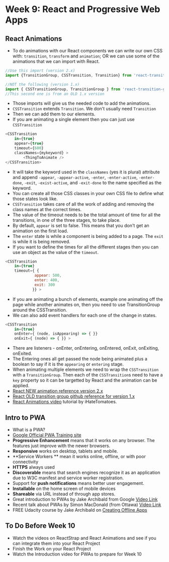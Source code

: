 # Week 9: React and Progressive Web Apps


## React Animations

- To do animations with our React components we can write our own CSS with: `transition`, `transform` and `animation`; OR we can use some of the animations that we can import with React.

```js
//Use this import (version 2.x)
import {TransitionGroup, CSSTransition, Transition} from 'react-transition-group';

//NOT the following (version 1.x)
import { CSSTransitionGroup, TransitionGroup } from 'react-transition-group';
//This second one is from an OLD 1.x version
```

- Those imports will give us the needed code to add the animations.
- `CSSTransition` extends `Transition`. We don't usually need `Transition`
- Then we can add them to our elements.
- If you are animating a single element then you can just use `CSSTransition`

```js
<CSSTransition
    in={true}
    appear={true}
    timeout={600}
    classNames={mykeyword} >
        <ThingToAnimate />
</CSSTransition>
```
- It will take the keyword used in the `classNames` (yes it is plural) attribute and append `-appear`, `-appear-active`, `-enter`, `-enter-active`, `-enter-done`, `-exit`, `-exist-active`, and `-exit-done` to the name specified as the keyword.
- You can create all those CSS classes in your own CSS file to define what those states look like. 
- `CSSTransition` takes care of all the work of adding and removing the class names at the correct times.
- The value of the timeout needs to be the total amount of time for all the transitions, in one of the three stages, to take place.
- By default, `appear` is set to false. This means that you don't get an animation on the first load.
- The `enter` state is while a component is being added to a page. The `exit` is while it is being removed.
- If you want to define the times for all the different stages then you can use an object as the value of the `timeout`.

```js
<CSSTransition 
    in={true}
    timeout={ {
             appear: 500,
             enter: 400,
             exit: 300
            }} >
```

- If you are animating a bunch of elements, example one animating off the page while another animates on, then you need to use TransitionGroup around the CSSTransition.
- We can also add event handlers for each one of the change in states.

```js
<CSSTransition 
    in={true}
    onEnter={ (node, isAppearing) => { }}
    onExit={ (node) => { }} >
```

- There are listeners - onEnter, onEntering, onEntered, onExit, onExiting, onExited.
- The Entering ones all get passed the node being animated plus a boolean to say if it is the `appearing` or `entering` stage.
- When animating multiple elements we need to wrap the `CSSTransition` with a `TransitionGroup`. Then each of the `CSSTransition`s need to have a `key` property so it can be targetted by React and the animation can be applied.
- [React NEW animation reference version 2.x](https://reactcommunity.org/react-transition-group/)
- [React OLD transition group github reference for version 1.x](https://github.com/reactjs/react-transition-group/tree/v1-stable)
- [React Animations video](https://www.youtube.com/watch?v=BZRyIOrWfHU) tutorial by iHateTomatoes.



## Intro to PWA

- What is a PWA?
- [Google Official PWA Training site](https://developers.google.com/web/ilt/pwa/)
- **Progressive Enhancement** means that it works on any browser. The features just improve with the newer browsers.
- **Responsive** works on desktop, tablets and mobile.
- **Service Workers ** mean it works online, offline, or with poor connectivity
- **HTTPS** always used
- **Discoverable** means that search engines recognize it as an application due to W3C manifest and service worker registration.
- Support for **push notifications** means better user engagement.
- **Installable** on the home screen of mobile devices
- **Shareable** via URL instead of through app stores.
- Great introduction to PWAs by Jake Archibald from Google [Video Link](https://www.youtube.com/watch?v=cmGr0RszHc8)
- Recent talk about PWAs by Simon MacDonald (from Ottawa) [Video Link](https://www.youtube.com/watch?v=2kv9tH_IYtQ)
- FREE Udacity course by Jake Archibald on [Creating Offline Apps](https://www.udacity.com/course/offline-web-applications--ud899)

## To Do Before Week 10

- Watch the videos on ReactStrap and React Animations and see if you can integrate them into your React Project
- Finish the Work on your React Project
- Watch the Introduction video for PWAs to prepare for Week 10
